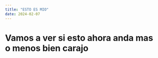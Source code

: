```yaml
---
title: "ESTO ES MIO"
date: 2024-02-07
---
```


# Vamos a ver si esto ahora anda mas o menos bien carajo
